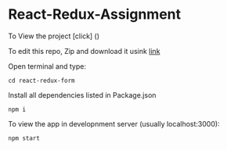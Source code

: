 # React-Redux-Assignment

To View the project [click] ()

To edit this repo, Zip and download it usink [link](https://github.com/aniket-sigmoid/React-Redux-Assignment/archive/refs/heads/main.zip)

Open terminal and type:
```
cd react-redux-form
```

Install all dependencies listed in Package.json
```
npm i
```

To view the app in developnment server (usually localhost:3000):
```
npm start
```